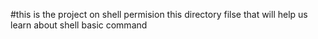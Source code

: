 #this is the  project on shell permision
this directory filse that will help us learn about shell basic command 
